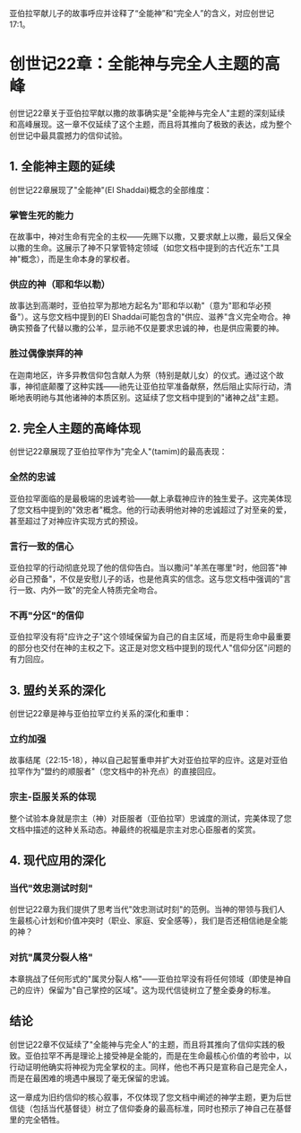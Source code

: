 亚伯拉罕献儿子的故事呼应并诠释了“全能神”和“完全人”的含义，对应创世记17:1。
# 创世记22章：全能神与完全人主题的高峰

创世记22章关于亚伯拉罕献以撒的故事确实是"全能神与完全人"主题的深刻延续和高峰展现。这一章不仅延续了这个主题，而且将其推向了极致的表达，成为整个创世记中最具震撼力的信仰试验。

## 1. 全能神主题的延续

创世记22章展现了"全能神"(El Shaddai)概念的全部维度：

### 掌管生死的能力

在故事中，神对生命有完全的主权——先赐下以撒，又要求献上以撒，最后又保全以撒的生命。这展示了神不只掌管特定领域（如您文档中提到的古代近东"工具神"概念），而是生命本身的掌权者。

### 供应的神（耶和华以勒）

故事达到高潮时，亚伯拉罕为那地方起名为"耶和华以勒"（意为"耶和华必预备"）。这与您文档中提到的El Shaddai可能包含的"供应、滋养"含义完全吻合。神确实预备了代替以撒的公羊，显示祂不仅是要求忠诚的神，也是供应需要的神。

### 胜过偶像崇拜的神

在迦南地区，许多异教信仰包含献人为祭（特别是献儿女）的仪式。通过这个故事，神彻底颠覆了这种实践——祂先让亚伯拉罕准备献祭，然后阻止实际行动，清晰地表明祂与其他诸神的本质区别。这延续了您文档中提到的"诸神之战"主题。

## 2. 完全人主题的高峰体现

创世记22章展现了亚伯拉罕作为"完全人"(tamim)的最高表现：

### 全然的忠诚

亚伯拉罕面临的是最极端的忠诚考验——献上承载神应许的独生爱子。这完美体现了您文档中提到的"效忠者"概念。他的行动表明他对神的忠诚超过了对至亲的爱，甚至超过了对神应许实现方式的预设。

### 言行一致的信心

亚伯拉罕的行动彻底兑现了他的信仰告白。当以撒问"羊羔在哪里"时，他回答"神必自己预备"，不仅是安慰儿子的话，也是他真实的信念。这与您文档中强调的"言行一致、内外一致"的完全人特质完全吻合。

### 不再"分区"的信仰

亚伯拉罕没有将"应许之子"这个领域保留为自己的自主区域，而是将生命中最重要的部分也交付在神的主权之下。这正是对您文档中提到的现代人"信仰分区"问题的有力回应。

## 3. 盟约关系的深化

创世记22章是神与亚伯拉罕立约关系的深化和重申：

### 立约加强

故事结尾（22:15-18），神以自己起誓重申并扩大对亚伯拉罕的应许。这是对亚伯拉罕作为"盟约的顺服者"（您文档中的补充点）的直接回应。

### 宗主-臣服关系的体现

整个试验本身就是宗主（神）对臣服者（亚伯拉罕）忠诚度的测试，完美体现了您文档中描述的这种关系动态。神最终的祝福是宗主对忠心臣服者的奖赏。

## 4. 现代应用的深化

### 当代"效忠测试时刻"

创世记22章为我们提供了思考当代"效忠测试时刻"的范例。当神的带领与我们人生最核心计划和价值冲突时（职业、家庭、安全感等），我们是否还相信祂是全能的神？

### 对抗"属灵分裂人格"

本章挑战了任何形式的"属灵分裂人格"——亚伯拉罕没有将任何领域（即使是神自己的应许）保留为"自己掌控的区域"。这为现代信徒树立了整全委身的标准。

## 结论

创世记22章不仅延续了"全能神与完全人"的主题，而且将其推向了信仰实践的极致。亚伯拉罕不再是理论上接受神是全能的，而是在生命最核心价值的考验中，以行动证明他确实将神视为完全掌权的主。同样，他也不再只是宣称自己是完全人，而是在最困难的境遇中展现了毫无保留的忠诚。

这一章成为旧约信仰的核心叙事，不仅体现了您文档中阐述的神学主题，更为后世信徒（包括当代基督徒）树立了信仰委身的最高标准，同时也预示了神自己在基督里的完全牺牲。